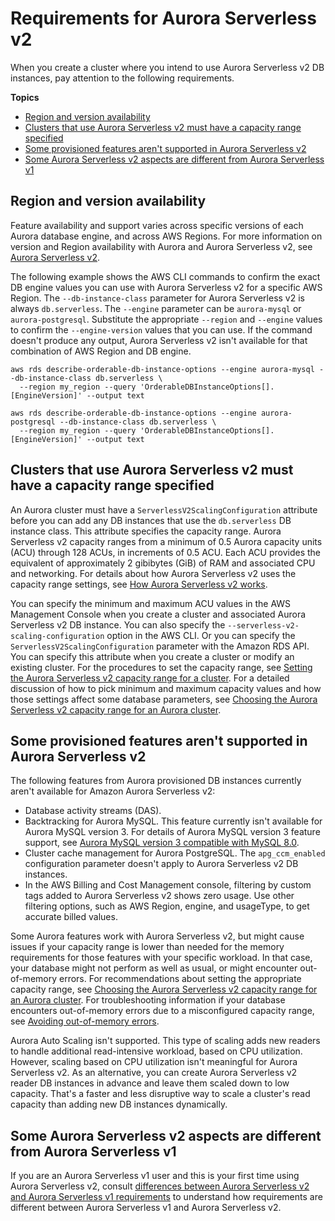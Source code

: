 # Requirements for Aurora Serverless v2<a name="aurora-serverless-v2.requirements"></a>

 When you create a cluster where you intend to use Aurora Serverless v2 DB instances, pay attention to the following requirements\. 

**Topics**
+ [Region and version availability](#aurora-serverless-v2-Availability)
+ [Clusters that use Aurora Serverless v2 must have a capacity range specified](#aurora-serverless-v2.requirements.capacity-range)
+ [Some provisioned features aren't supported in Aurora Serverless v2](#aurora-serverless-v2.limitations)
+ [Some Aurora Serverless v2 aspects are different from Aurora Serverless v1](#aurora-serverless-v2.requirements.v1-v2-differences)

## Region and version availability<a name="aurora-serverless-v2-Availability"></a>

Feature availability and support varies across specific versions of each Aurora database engine, and across AWS Regions\. For more information on version and Region availability with Aurora and Aurora Serverless v2, see [Aurora Serverless v2](Concepts.Aurora_Fea_Regions_DB-eng.Feature.ServerlessV2.md)\. 

The following example shows the AWS CLI commands to confirm the exact DB engine values you can use with Aurora Serverless v2 for a specific AWS Region\. The `--db-instance-class` parameter for Aurora Serverless v2 is always `db.serverless`\. The `--engine` parameter can be `aurora-mysql` or `aurora-postgresql`\. Substitute the appropriate `--region` and `--engine` values to confirm the `--engine-version` values that you can use\. If the command doesn't produce any output, Aurora Serverless v2 isn't available for that combination of AWS Region and DB engine\.

```
aws rds describe-orderable-db-instance-options --engine aurora-mysql --db-instance-class db.serverless \
  --region my_region --query 'OrderableDBInstanceOptions[].[EngineVersion]' --output text

aws rds describe-orderable-db-instance-options --engine aurora-postgresql --db-instance-class db.serverless \
  --region my_region --query 'OrderableDBInstanceOptions[].[EngineVersion]' --output text
```

## Clusters that use Aurora Serverless v2 must have a capacity range specified<a name="aurora-serverless-v2.requirements.capacity-range"></a>

 An Aurora cluster must have a `ServerlessV2ScalingConfiguration` attribute before you can add any DB instances that use the `db.serverless` DB instance class\. This attribute specifies the capacity range\. Aurora Serverless v2 capacity ranges from a minimum of 0\.5 Aurora capacity units \(ACU\) through 128 ACUs, in increments of 0\.5 ACU\. Each ACU provides the equivalent of approximately 2 gibibytes \(GiB\) of RAM and associated CPU and networking\. For details about how Aurora Serverless v2 uses the capacity range settings, see [How Aurora Serverless v2 works](aurora-serverless-v2.how-it-works.md)\. 

 You can specify the minimum and maximum ACU values in the AWS Management Console when you create a cluster and associated Aurora Serverless v2 DB instance\. You can also specify the `--serverless-v2-scaling-configuration` option in the AWS CLI\. Or you can specify the `ServerlessV2ScalingConfiguration` parameter with the Amazon RDS API\. You can specify this attribute when you create a cluster or modify an existing cluster\. For the procedures to set the capacity range, see [Setting the Aurora Serverless v2 capacity range for a cluster](aurora-serverless-v2-administration.md#aurora-serverless-v2-setting-acus)\. For a detailed discussion of how to pick minimum and maximum capacity values and how those settings affect some database parameters, see [Choosing the Aurora Serverless v2 capacity range for an Aurora cluster](aurora-serverless-v2.setting-capacity.md#aurora-serverless-v2-examples-setting-capacity-range-for-cluster)\. 

## Some provisioned features aren't supported in Aurora Serverless v2<a name="aurora-serverless-v2.limitations"></a>

The following features from Aurora provisioned DB instances currently aren't available for Amazon Aurora Serverless v2:
+ Database activity streams \(DAS\)\.
+ Backtracking for Aurora MySQL\. This feature currently isn't available for Aurora MySQL version 3\. For details of Aurora MySQL version 3 feature support, see [Aurora MySQL version 3 compatible with MySQL 8\.0](AuroraMySQL.MySQL80.md)\.
+ Cluster cache management for Aurora PostgreSQL\. The `apg_ccm_enabled` configuration parameter doesn't apply to Aurora Serverless v2 DB instances\.
+ In the AWS Billing and Cost Management console, filtering by custom tags added to Aurora Serverless v2 shows zero usage\. Use other filtering options, such as AWS Region, engine, and usageType, to get accurate billed values\.

Some Aurora features work with Aurora Serverless v2, but might cause issues if your capacity range is lower than needed for the memory requirements for those features with your specific workload\. In that case, your database might not perform as well as usual, or might encounter out\-of\-memory errors\. For recommendations about setting the appropriate capacity range, see [Choosing the Aurora Serverless v2 capacity range for an Aurora cluster](aurora-serverless-v2.setting-capacity.md#aurora-serverless-v2-examples-setting-capacity-range-for-cluster)\. For troubleshooting information if your database encounters out\-of\-memory errors due to a misconfigured capacity range, see [Avoiding out\-of\-memory errors](aurora-serverless-v2.setting-capacity.md#aurora-serverless-v2.setting-capacity.incompatible_parameters)\.

Aurora Auto Scaling isn't supported\. This type of scaling adds new readers to handle additional read\-intensive workload, based on CPU utilization\. However, scaling based on CPU utilization isn't meaningful for Aurora Serverless v2\. As an alternative, you can create Aurora Serverless v2 reader DB instances in advance and leave them scaled down to low capacity\. That's a faster and less disruptive way to scale a cluster's read capacity than adding new DB instances dynamically\.

## Some Aurora Serverless v2 aspects are different from Aurora Serverless v1<a name="aurora-serverless-v2.requirements.v1-v2-differences"></a>

 If you are an Aurora Serverless v1 user and this is your first time using Aurora Serverless v2, consult [differences between Aurora Serverless v2 and Aurora Serverless v1 requirements](aurora-serverless-v2.upgrade.md#Serverless.v1-v2-requirements) to understand how requirements are different between Aurora Serverless v1 and Aurora Serverless v2\. 